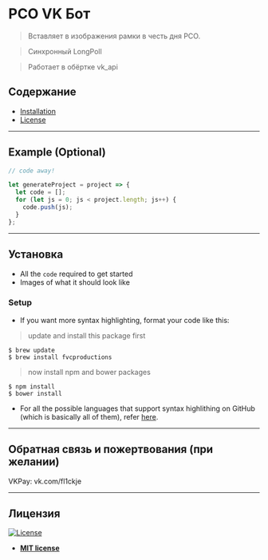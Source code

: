 РСО VK Бот
========================================================================================================================================

> Вставляет в изображения рамки в честь дня РСО.

> Синхронный LongPoll

> Работает в обёртке vk_api

## Содержание

- [Installation](#Установка)
- [License](#Лицензия)


---

## Example (Optional)

```javascript
// code away!

let generateProject = project => {
  let code = [];
  for (let js = 0; js < project.length; js++) {
    code.push(js);
  }
};
```

---

## Установка

- All the `code` required to get started
- Images of what it should look like

### Setup

- If you want more syntax highlighting, format your code like this:

> update and install this package first

```shell
$ brew update
$ brew install fvcproductions
```

> now install npm and bower packages

```text.python.console
$ npm install
$ bower install
```

- For all the possible languages that support syntax highlithing on GitHub (which is basically all of them), refer <a href="https://github.com/github/linguist/blob/master/lib/linguist/languages.yml" target="_blank">here</a>.

---

## Обратная связь и пожертвования (при желании)

VKPay:
vk.com/fl1ckje

---

## Лицензия

[![License](http://img.shields.io/:license-mit-blue.svg?style=flat-square)](http://badges.mit-license.org)

- **[MIT license](http://opensource.org/licenses/mit-license.php)**
